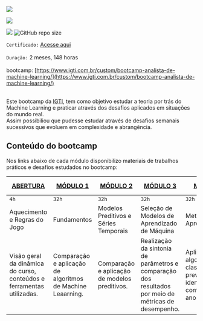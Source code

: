 [![](https://github.com/masedos/Bootcamp-Analista-de-Machine-Learning/blob/master/logo.png)](https://www.linkedin.com/in/masedos/)

![](https://github.com/masedos/Bootcamp-Analista-de-Machine-Learning/blob/master/logo.png)

[](https://github.com/masedos/Bootcamp-Analista-de-Machine-Learning/blob/master/logo.png)



[![](https://img.shields.io/badge/made%20by-masedos-blue)](https://www.linkedin.com/in/masedos/)
![GitHub repo size](https://img.shields.io/badge/-machine%20learning-orange)

`Certificado:` [Acesse aqui](https://github.com/masedos/Bootcamp-Analista-de-Machine-Learning/blob/master/Fernandes%20Macedo%20RibeiroBootcamp%20Analista%20de%20Machine%20Learning.pdf)
</br></br>
`Duração:` 2 meses, 148 horas
</br></br>
bootcamp: [https://www.igti.com.br/custom/bootcamp-analista-de-machine-learning/](https://www.igti.com.br/custom/bootcamp-analista-de-machine-learning/)
</br></br>

Este bootcamp da [IGTI](https://www.igti.com.br/), tem como objetivo estudar a teoria por trás do Machine Learning e praticar através dos desafios aplicados em situações do mundo real.</br>
Assim possibiliou que pudesse estudar através de desafios semanais sucessivos que evoluem em complexidade e abrangência.

## Conteúdo do bootcamp

Nos links abaixo de cada módulo disponibilizo materiais de trabalhos práticos e desafios estudados no bootcamp:

|[ABERTURA](https://github.com/masedos/Bootcamp-Analista-de-Machine-Learning/tree/master/Abertura) |[MÓDULO 1](https://github.com/masedos/Bootcamp-Analista-de-Machine-Learning/tree/master/M%C3%B3dulo%201)|[MÓDULO 2](https://github.com/masedos/Bootcamp-Analista-de-Machine-Learning/tree/master/M%C3%B3dulo%202) |[MÓDULO 3](https://github.com/masedos/Bootcamp-Analista-de-Machine-Learning/tree/master/M%C3%B3dulo%203) |[MÓDULO 4](https://github.com/masedos/Bootcamp-Analista-de-Machine-Learning/tree/master/M%C3%B3dulo%204) |[DESAFIO FINAL](https://github.com/masedos/Bootcamp-Analista-de-Machine-Learning/tree/master/M%C3%B3dulo%205)|
|---------|--------|---------|---------|---------|-------------|
|`4h`     |`32h`   |`32h`    |`32h`    |`32h`    |`12h`        |   
|Aquecimento e Regras do Jogo |Fundamentos|Modelos Preditivos e Séries Temporais | Seleção de Modelos de Aprendizado de Máquina |Metodologias de Aprendizado|Desafio Final|
|Visão geral da dinâmica do curso, conteúdos e ferramentas utilizadas.|Comparação e aplicação de algoritmos de Machine Leaarning.|Comparação e aplicação de modelos preditivos.|Realização da sintonia de parâmetros e comparação dos resultados por meio de métricas de desempenho.|Aplicação de algoritmos de classificação e previsão para identificar comportamentos anormais.|Conclusão da aplicação final.|


